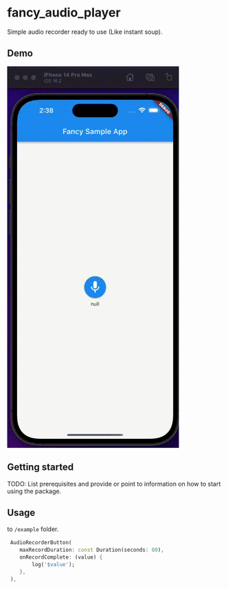 # fancy_audio_player

Simple audio recorder ready to use (Like instant soup).

## Demo

![til](./demo.gif)

## Getting started

TODO: List prerequisites and provide or point to information on how to
start using the package.

## Usage
to `/example` folder.

```dart
 AudioRecorderButton(
    maxRecordDuration: const Duration(seconds: 80),
    onRecordComplete: (value) {
        log('$value');
    },
 ),
```

